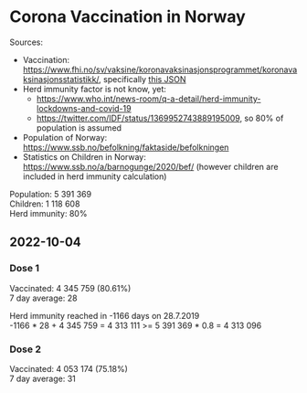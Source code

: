 # Corona Vaccination in Norway

Sources:

- Vaccination: <https://www.fhi.no/sv/vaksine/koronavaksinasjonsprogrammet/koronavaksinasjonsstatistikk/>, specifically [this JSON](https://www.fhi.no/api/chartdata/api/99119)
- Herd immunity factor is not know, yet:
  - <https://www.who.int/news-room/q-a-detail/herd-immunity-lockdowns-and-covid-19>
  - <https://twitter.com/IDF/status/1369952743889195009>, so 80% of population is assumed
- Population of Norway: <https://www.ssb.no/befolkning/faktaside/befolkningen>
- Statistics on Children in Norway: https://www.ssb.no/a/barnogunge/2020/bef/ (however children are included in herd immunity calculation)

Population: 5 391 369  
Children: 1 118 608  
Herd immunity: 80%  

## 2022-10-04

### Dose 1

Vaccinated: 4 345 759 (80.61%)  
7 day average: 28

Herd immunity reached in -1166 days on 28.7.2019  
-1166 * 28 + 4 345 759 = 4 313 111 >= 5 391 369 * 0.8 = 4 313 096

### Dose 2

Vaccinated: 4 053 174 (75.18%)  
7 day average: 31

